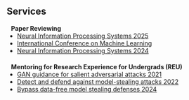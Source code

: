 ## Services

<h4 style="margin:0 10px 0;">Paper Reviewing</h4>
<ul style="margin:0 0 20px;">
  <li><a href="https://nips.cc/Conferences/2025"><autocolor>Neural Information Processing Systems 2025</autocolor></a></li>
  <li><a href="https://icml.cc/Conferences/2025"><autocolor>International Conference on Machine Learning</autocolor></a></li>
  <li><a href="https://nips.cc/Conferences/2024"><autocolor>Neural Information Processing Systems 2024</autocolor></a></li>
</ul>

<h4 style="margin:0 10px 0;">Mentoring for Research Experience for Undergrads (REU)</h4>
<ul style="margin:0 0 20px;">
  <li><a href="https://www.crcv.ucf.edu/nsf-projects/reu/reu-2021/"><autocolor>GAN guidance for salient adversarial attacks 2021</autocolor></a></li>
  <li><a href="https://www.crcv.ucf.edu/nsf-projects/reu/reu-2022/"><autocolor>Detect and defend against model-stealing attacks 2022</autocolor></a></li>
  <li><a href="https://www.crcv.ucf.edu/nsf-projects/reu/reu-2024/"><autocolor>Bypass data-free model stealing defenses 2024</autocolor></a></li>
</ul>

